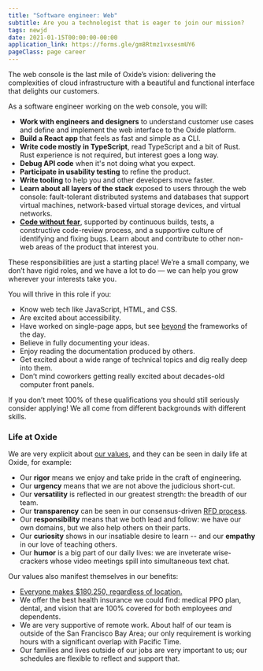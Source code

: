 ```yaml
---
title: "Software engineer: Web"
subtitle: Are you a technologist that is eager to join our mission?
tags: newjd
date: 2021-01-15T00:00:00-00:00
application_link: https://forms.gle/gm8Rtmz1vxsesmUY6
pageClass: page career
---
```


The web console is the last mile of Oxide’s vision: delivering the complexities of cloud infrastructure with a beautiful and functional interface that delights our customers.

<!--more-->

As a software engineer working on the web console, you will:

- **Work with engineers and designers** to understand customer use cases and define and implement the web interface to the Oxide platform.
- **Build a React app** that feels as fast and simple as a CLI.
- **Write code mostly in TypeScript**, read TypeScript and a bit of Rust. Rust experience is not required, but interest goes a long way.
- **Debug API code** when it's not doing what you expect.
- **Participate in usability testing** to refine the product.
- **Write tooling** to help you and other developers move faster.
- **Learn about all layers of the stack** exposed to users through the web console: fault-tolerant distributed systems and databases that support virtual machines, network-based virtual storage devices, and virtual networks.
- [**Code without fear**](https://jvns.ca/blog/2014/12/21/fear-makes-you-a-worse-programmer/), supported by continuous builds, tests, a constructive code-review process, and a supportive culture of identifying and fixing bugs. Learn about and contribute to other non-web areas of the product that interest you.

These responsibilities are just a starting place! We’re a small company, we don’t have rigid roles, and we have a lot to do — we can help you grow wherever your interests take you.

You will thrive in this role if you:

- Know web tech like JavaScript, HTML, and CSS.
- Are excited about accessibility.
- Have worked on single-page apps, but see [beyond](https://macwright.com/2020/05/10/spa-fatigue.html) the frameworks of the day.
- Believe in fully documenting your ideas.
- Enjoy reading the documentation produced by others.
- Get excited about a wide range of technical topics and dig really deep into them.
- Don’t mind coworkers getting really excited about decades-old computer front panels.

If you don’t meet 100% of these qualifications you should still seriously consider applying! We all come from different backgrounds with different skills.

### Life at Oxide

We are very explicit about <a href="/about">our values</a>, and they can
be seen in daily life at Oxide, for example:

- Our **rigor** means we enjoy and take pride in the craft of engineering.
- Our **urgency** means that we are not above the judicious short-cut.
- Our **versatility** is reflected in our greatest strength: the breadth of
  our team.
- Our **transparency** can be seen in our consensus-driven
  <a href="/blog/rfd-1-requests-for-discussion/">RFD process</a>.
- Our **responsibility** means that we both lead and follow:  we have our own
  domains, but we also help others on their parts.
- Our **curiosity** shows in our insatiable desire to learn -- and our
  **empathy** in our love of teaching others.
- Our **humor** is a big part of our daily lives: we are inveterate
  wise-crackers whose video meetings spill into simultaneous text chat.

Our values also manifest themselves in our benefits:

- <a href="/blog/compensation-as-a-reflection-of-values/">Everyone
  makes $180,250, regardless of location.</a>
- We offer the best health insurance we could find:
  medical PPO plan, dental, and vision that are 100% covered for both employees
  *and* dependents.
- We are very supportive of remote work. About half of our team is outside of
  the San Francisco Bay Area; our only requirement is working hours with a
  significant overlap with Pacific Time.
- Our families and lives outside of our jobs are very important to us;
  our schedules are flexible to reflect and support that.
